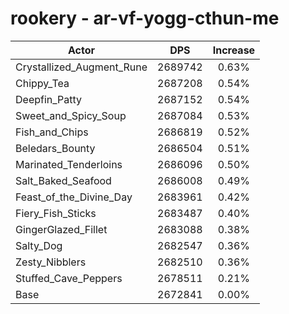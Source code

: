 # rookery - ar-vf-yogg-cthun-me
| Actor | DPS | Increase |
|---|:---:|:---:|
|Crystallized_Augment_Rune|2689742|0.63%|
|Chippy_Tea|2687208|0.54%|
|Deepfin_Patty|2687152|0.54%|
|Sweet_and_Spicy_Soup|2687084|0.53%|
|Fish_and_Chips|2686819|0.52%|
|Beledars_Bounty|2686504|0.51%|
|Marinated_Tenderloins|2686096|0.50%|
|Salt_Baked_Seafood|2686008|0.49%|
|Feast_of_the_Divine_Day|2683961|0.42%|
|Fiery_Fish_Sticks|2683487|0.40%|
|GingerGlazed_Fillet|2683088|0.38%|
|Salty_Dog|2682547|0.36%|
|Zesty_Nibblers|2682510|0.36%|
|Stuffed_Cave_Peppers|2678511|0.21%|
|Base|2672841|0.00%|
